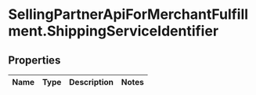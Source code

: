 # SellingPartnerApiForMerchantFulfillment.ShippingServiceIdentifier

## Properties
Name | Type | Description | Notes
------------ | ------------- | ------------- | -------------


